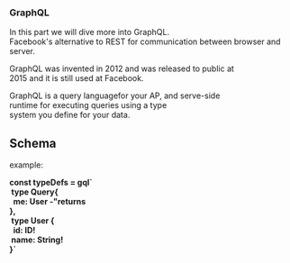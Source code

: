 ### GraphQL

In this part we will dive more into GraphQL.<br>Facebook's alternative to REST for communication between browser and server.

GraphQL was invented in 2012 and was released to public at<br>2015 and it is still used at Facebook.

GraphQL is a query languagefor your AP, and serve-side<br>runtime for executing queries using a type<br>system you define for your data.

## Schema

example:

<strong>const typeDefs = gql\`<br>&nbsp;type Query{<br>&nbsp;&nbsp;me: User -"returns <br>},<br>&nbsp;type User {<br>&nbsp;&nbsp;id: ID!<br>&nbsp;name: String!<br>}\`</strong>
